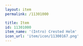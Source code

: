 ```yaml
---
layout: item
permalink: /11301000

title: Item
id: 11301000
item_name: '(Intro) Crested Helm'
icon_url: 'item/icon/11300167.png'
---
```

